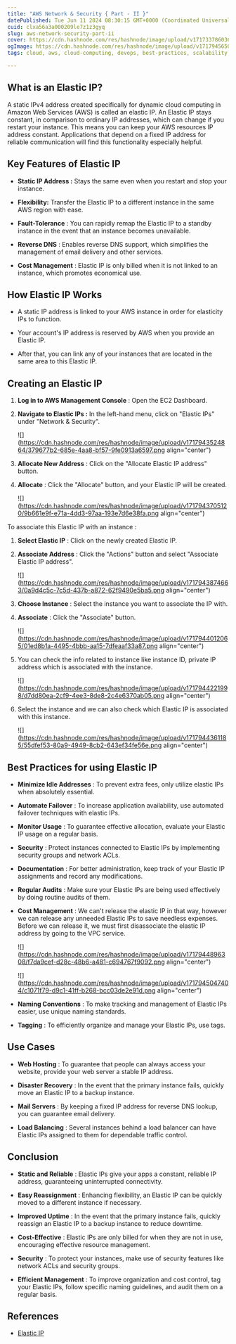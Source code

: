 ```yaml
---
title: "AWS Network & Security { Part - II }"
datePublished: Tue Jun 11 2024 08:30:15 GMT+0000 (Coordinated Universal Time)
cuid: clxa56a3a000209le7z1z3gyq
slug: aws-network-security-part-ii
cover: https://cdn.hashnode.com/res/hashnode/image/upload/v1717337860364/ea7d82a2-0c97-4b23-887a-6c6939292c3c.png
ogImage: https://cdn.hashnode.com/res/hashnode/image/upload/v1717945650286/501efa42-ebf4-4e12-a91c-2c3e11d34d9c.png
tags: cloud, aws, cloud-computing, devops, best-practices, scalability, sre, aws-security, aws-certified-solutions-architect-associate, devops-articles, devopscommunity, ec2-instance, aws-elastic-ip

---
```


## What is an Elastic IP?

A static IPv4 address created specifically for dynamic cloud computing in Amazon Web Services (AWS) is called an elastic IP. An Elastic IP stays constant, in comparison to ordinary IP addresses, which can change if you restart your instance. This means you can keep your AWS resources IP address constant. Applications that depend on a fixed IP address for reliable communication will find this functionality especially helpful.

## **Key Features of Elastic IP**

* **Static IP Address :** Stays the same even when you restart and stop your instance.
    
* **Flexibility:** Transfer the Elastic IP to a different instance in the same AWS region with ease.
    
* **Fault-Tolerance** : You can rapidly remap the Elastic IP to a standby instance in the event that an instance becomes unavailable.
    
* **Reverse DNS** : Enables reverse DNS support, which simplifies the management of email delivery and other services.
    
* **Cost Management** : Elastic IP is only billed when it is not linked to an instance, which promotes economical use.
    

## How Elastic IP Works

* A static IP address is linked to your AWS instance in order for elasticity IPs to function.
    
* Your account's IP address is reserved by AWS when you provide an Elastic IP.
    
* After that, you can link any of your instances that are located in the same area to this Elastic IP.
    

## Creating an Elastic IP

1. **Log in to AWS Management Console** : Open the EC2 Dashboard.
    
2. **Navigate to Elastic IPs :** In the left-hand menu, click on "Elastic IPs" under "Network & Security".
    
    ![](https://cdn.hashnode.com/res/hashnode/image/upload/v1717943524864/379677b2-685e-4aa8-bf57-9fe0913a6597.png align="center")
    
3. **Allocate New Address** : Click on the "Allocate Elastic IP address" button.
    
4. **Allocate** : Click the "Allocate" button, and your Elastic IP will be created.
    
    ![](https://cdn.hashnode.com/res/hashnode/image/upload/v1717943705120/9b661e9f-e71a-4dd3-97aa-193e7d6e38fa.png align="center")
    

To associate this Elastic IP with an instance :

1. **Select Elastic IP** : Click on the newly created Elastic IP.
    
2. **Associate Address** : Click the "Actions" button and select "Associate Elastic IP address".
    
    ![](https://cdn.hashnode.com/res/hashnode/image/upload/v1717943874663/0a9d4c5c-7c5d-437b-a872-62f9490e5ba5.png align="center")
    
3. **Choose Instance** : Select the instance you want to associate the IP with.
    
4. **Associate** : Click the "Associate" button.
    
    ![](https://cdn.hashnode.com/res/hashnode/image/upload/v1717944012065/01ed8b1a-4495-4bbb-aa15-7dfeaaf33a87.png align="center")
    
5. You can check the info related to instance like instance ID, private IP address which is associated with the instance.
    
    ![](https://cdn.hashnode.com/res/hashnode/image/upload/v1717944221998/d7dd80ea-2cf9-4ee3-8de8-2c4e6370ab05.png align="center")
    
6. Select the instance and we can also check which Elastic IP is associated with this instance.
    
    ![](https://cdn.hashnode.com/res/hashnode/image/upload/v1717944361185/55dfef53-80a9-4949-8cb2-643ef34fe56e.png align="center")
    

## Best Practices for using Elastic IP

* **Minimize Idle Addresses** : To prevent extra fees, only utilize elastic IPs when absolutely essential.
    
* **Automate Failover** : To increase application availability, use automated failover techniques with elastic IPs.
    
* **Monitor Usage** : To guarantee effective allocation, evaluate your Elastic IP usage on a regular basis.
    
* **Security** : Protect instances connected to Elastic IPs by implementing security groups and network ACLs.
    
* **Documentation** : For better administration, keep track of your Elastic IP assignments and record any modifications.
    
* **Regular Audits** : Make sure your Elastic IPs are being used effectively by doing routine audits of them.
    
* **Cost Management** : We can't release the elastic IP in that way, however we can release any unneeded Elastic IPs to save needless expenses. Before we can release it, we must first disassociate the elastic IP address by going to the VPC service.
    
    ![](https://cdn.hashnode.com/res/hashnode/image/upload/v1717944896308/f7da9cef-d28c-48b6-a481-c694767f9092.png align="center")
    
    ![](https://cdn.hashnode.com/res/hashnode/image/upload/v1717945047404/c1071f79-d9c1-41ff-b268-bcc03de2e91d.png align="center")
    
* **Naming Conventions** : To make tracking and management of Elastic IPs easier, use unique naming standards.
    
* **Tagging** : To efficiently organize and manage your Elastic IPs, use tags.
    

## Use Cases

* **Web Hosting** : To guarantee that people can always access your website, provide your web server a stable IP address.
    
* **Disaster Recovery** : In the event that the primary instance fails, quickly move an Elastic IP to a backup instance.
    
* **Mail Servers** : By keeping a fixed IP address for reverse DNS lookup, you can guarantee email delivery.
    
* **Load Balancing** : Several instances behind a load balancer can have Elastic IPs assigned to them for dependable traffic control.
    

## Conclusion

* **Static and Reliable** : Elastic IPs give your apps a constant, reliable IP address, guaranteeing uninterrupted connectivity.
    
* **Easy Reassignment** : Enhancing flexibility, an Elastic IP can be quickly moved to a different instance if necessary.
    
* **Improved Uptime** : In the event that the primary instance fails, quickly reassign an Elastic IP to a backup instance to reduce downtime.
    
* **Cost-Effective** : Elastic IPs are only billed for when they are not in use, encouraging effective resource management.
    
* **Security** : To protect your instances, make use of security features like network ACLs and security groups.
    
* **Efficient Management** : To improve organization and cost control, tag your Elastic IPs, follow specific naming guidelines, and audit them on a regular basis.
    

## References

* [Elastic IP](https://docs.aws.amazon.com/AWSEC2/latest/UserGuide/elastic-ip-addresses-eip.html)